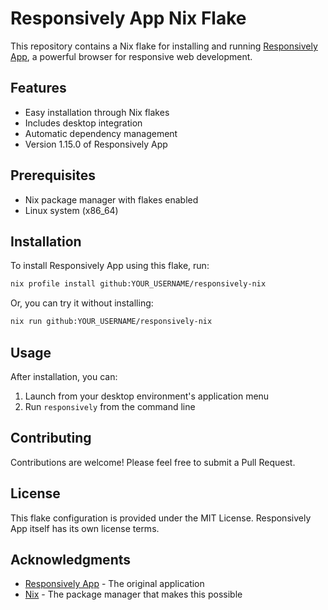 # Responsively App Nix Flake

This repository contains a Nix flake for installing and running [Responsively App](https://responsively.app/), a powerful browser for responsive web development.

## Features

- Easy installation through Nix flakes
- Includes desktop integration
- Automatic dependency management
- Version 1.15.0 of Responsively App

## Prerequisites

- Nix package manager with flakes enabled
- Linux system (x86_64)

## Installation

To install Responsively App using this flake, run:

```bash
nix profile install github:YOUR_USERNAME/responsively-nix
```

Or, you can try it without installing:

```bash
nix run github:YOUR_USERNAME/responsively-nix
```

## Usage

After installation, you can:
1. Launch from your desktop environment's application menu
2. Run `responsively` from the command line

## Contributing

Contributions are welcome! Please feel free to submit a Pull Request.

## License

This flake configuration is provided under the MIT License. Responsively App itself has its own license terms.

## Acknowledgments

- [Responsively App](https://responsively.app/) - The original application
- [Nix](https://nixos.org/) - The package manager that makes this possible
